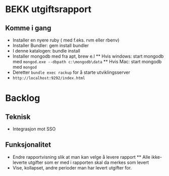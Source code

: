 # BEKK utgiftsrapport

## Komme i gang

* Installer en nyere ruby ( med f.eks. rvm eller rbenv)
* Installer Bundler: gem install bundler
* I denne katalogen: bundle install
* Installer mongodb med fra apt, brew e.l 
** Hvis windows: start mongodb med `mongod.exe --dbpath c:\mongodb\data`
** Hvis Mac: start mongodb med `mongod`
* Deretter `bundle exec rackup` for å starte utviklingsserver
* `http://localhost:9292/index.html`

# Backlog

## Teknisk
* Integrasjon mot SSO

## Funksjonalitet
* Endre rapportvisning slik at man kan velge å levere rapport
** Alle ikke-leverte utgifter som er med i rapporten skal da merkes som levert
* Vise, kollapset, andre perioder man har levert utgifter for.
